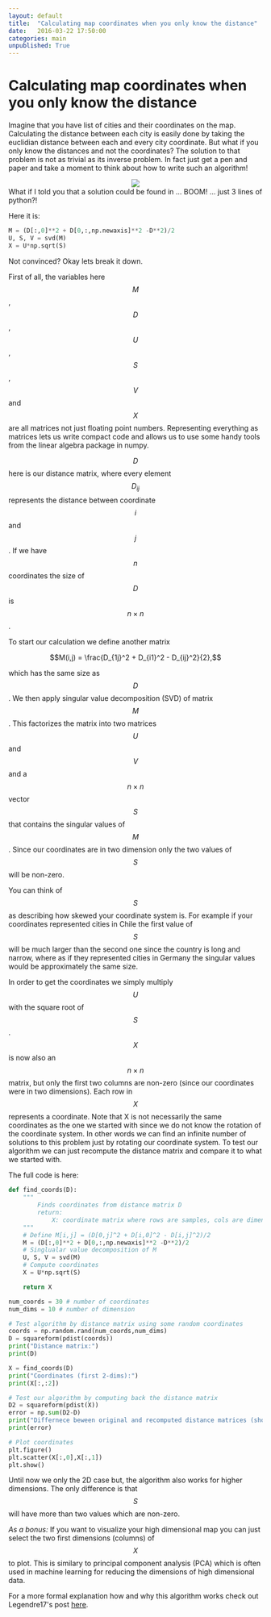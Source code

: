 ```yaml
---
layout: default
title:  "Calculating map coordinates when you only know the distance"
date:   2016-03-22 17:50:00
categories: main
unpublished: True
---
```


<script src='https://cdn.mathjax.org/mathjax/latest/MathJax.js?config=TeX-AMS-MML_HTMLorMML'></script>

# Calculating map coordinates when you only know the distance



Imagine that you have list of cities and their coordinates on the map. Calculating the distance between each city is easily done by taking the euclidian distance between each and every city coordinate. But what if you only know the distances and not the coordinates? The solution to that problem is not as trivial as its inverse problem. In fact just get a pen and paper and take a moment to think about how to write such an algorithm!

<!--
| City          | Coordinate       |
| ------------- |:----------------:|
| Brussels	    | 50°51'N	04°21'E  |
| London        | 51°36'N	00°05'W  |  
| Paris         | 48°50'N	02°20'E  |
| Copenhagen    | 55°41'N	12°34'E  |
-->


<center><img src="http://i.stack.imgur.com/EUf6U.png" class="inline"/></center>
What if I told you that a solution could be found in ... BOOM! ... just 3 lines of python?!

Here it is:

```python
M = (D[:,0]**2 + D[0,:,np.newaxis]**2 -D**2)/2
U, S, V = svd(M)
X = U*np.sqrt(S)
```

Not convinced? Okay lets break it down.

First of all, the variables here $$M$$, $$D$$, $$U$$, $$S$$, $$V$$ and $$X$$ are all matrices not just floating point numbers. Representing everything as matrices lets us write compact code and allows us to use some handy tools from the linear algebra package in numpy.

$$D$$ here is our distance matrix, where every element $$D_{ij}$$ represents the distance between coordinate $$i$$ and $$j$$. If we have $$n$$ coordinates the size of $$D$$ is $$n \times n$$.

To start our calculation we define another matrix

$$M(i,j) = \frac{D_{1j}^2 + D_{i1}^2 - D_{ij}^2}{2},$$

which has the same size as $$D$$. We then apply singular value decomposition (SVD) of matrix $$M$$. This factorizes the matrix into two matrices $$U$$ and $$V$$ and a $$n \times n$$ vector $$S$$ that contains the singular values of $$M$$. Since our coordinates are in two dimension only the two values of $$S$$ will be non-zero.

You can think of $$S$$ as describing how skewed your coordinate system is. For example if your coordinates represented cities in Chile the first value of $$S$$ will be much larger than the second one since the country is long and narrow, where as if they represented cities in Germany the singular values would be approximately the same size.

In order to get the coordinates we simply multiply $$U$$ with the square root of $$S$$. $$X$$ is now also an $$n \times n$$ matrix, but only the first two columns are non-zero (since our coordinates were in two dimensions). Each row in $$X$$ represents a coordinate. Note that X is not necessarily the same coordinates as the one we started with since we do not know the rotation of the coordinate system. In other words we can find an infinite number of solutions to this problem just by rotating our coordinate system. To test our algorithm we can just recompute the distance matrix and compare it to what we started with.

The full code is here:
``` python
def find_coords(D):
    """
        Finds coordinates from distance matrix D
        return:
            X: coordinate matrix where rows are samples, cols are dimensions
    """
    # Define M[i,j] = (D[0,j]^2 + D[i,0]^2 - D[i,j]^2)/2
    M = (D[:,0]**2 + D[0,:,np.newaxis]**2 -D**2)/2
    # Singlualar value decomposition of M
    U, S, V = svd(M)
    # Compute coordinates
    X = U*np.sqrt(S)

    return X

num_coords = 30 # number of coordinates
num_dims = 10 # number of dimension

# Test algorithm by distance matrix using some random coordinates
coords = np.random.rand(num_coords,num_dims)
D = squareform(pdist(coords))
print("Distance matrix:")
print(D)

X = find_coords(D)
print("Coordinates (first 2-dims):")
print(X[:,:2])

# Test our algorithm by computing back the distance matrix
D2 = squareform(pdist(X))
error = np.sum(D2-D)
print("Differnece beween original and recomputed distance matrices (should be zero):")
print(error)

# Plot coordinates
plt.figure()
plt.scatter(X[:,0],X[:,1])
plt.show()
```


Until now we only the 2D case but, the algorithm also works for higher dimensions. The only difference is that $$S$$ will have more than two values which are non-zero.

*As a bonus:* If you want to visualize your high dimensional map you can just select the two first dimensions (columns) of $$X$$ to plot. This is similary to principal component analysis (PCA) which is often used in machine learning for reducing the dimensions of high dimensional data.

For a more formal explanation how and why this algorithm works check out Legendre17's post [here](http://math.stackexchange.com/questions/156161/finding-the-coordinates-of-points-from-distance-matrix).
